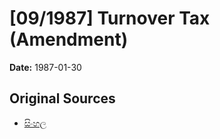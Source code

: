# [09/1987] Turnover Tax (Amendment)

**Date:** 1987-01-30

## Original Sources

- [සිංහල](https://documents.gov.lk/view/acts/1987/1/09-1987_S.pdf)
